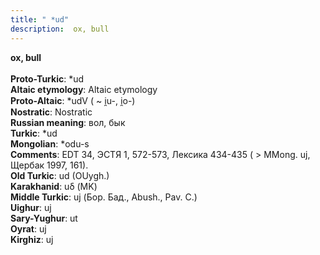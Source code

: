 ```yaml
---
title: " *ud"
description:  ox, bull
---
```

<strong> ox, bull</strong><br><br>
<strong>Proto-Turkic</strong>:  *ud<br>
<strong>Altaic etymology</strong>:  Altaic etymology<br>
<strong> Proto-Altaic</strong>:  *udV ( ~ i̯u-, i̯o-)<br>
<strong>Nostratic</strong>:  Nostratic<br>
<strong>Russian meaning</strong>:  вол, бык<br>
<strong>Turkic</strong>:  *ud<br>
<strong>Mongolian</strong>:  *odu-s<br>
<strong>Comments</strong>:  EDT 34, ЭСТЯ 1, 572-573, Лексика 434-435 ( > MMong. uj, Щербак 1997, 161).<br>
<strong>Old Turkic</strong>:  ud (OUygh.)<br>
<strong>Karakhanid</strong>:  uδ (MK)<br>
<strong>Middle Turkic</strong>:  uj (Бор. Бад., Abush., Pav. C.)<br>
<strong>Uighur</strong>:  uj<br>
<strong>Sary-Yughur</strong>:  ut<br>
<strong>Oyrat</strong>:  uj<br>
<strong>Kirghiz</strong>:  uj<br>


